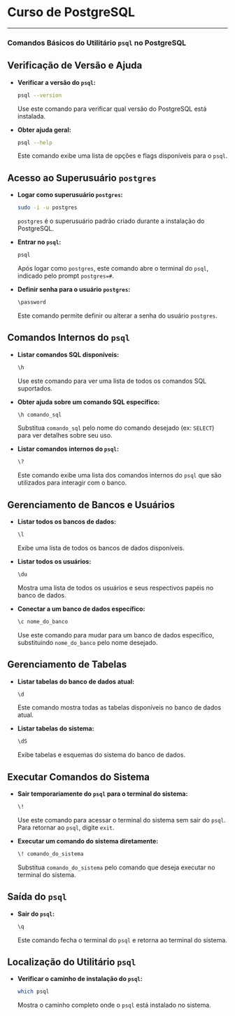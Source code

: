 # Curso de PostgreSQL

---

### **Comandos Básicos do Utilitário `psql` no PostgreSQL**

## **Verificação de Versão e Ajuda**
- **Verificar a versão do `psql`:**
  ```bash
  psql --version
  ```
  Use este comando para verificar qual versão do PostgreSQL está instalada.

- **Obter ajuda geral:**
  ```bash
  psql --help
  ```
  Este comando exibe uma lista de opções e flags disponíveis para o `psql`.

## **Acesso ao Superusuário `postgres`**
- **Logar como superusuário `postgres`:**
  ```bash
  sudo -i -u postgres
  ```
  `postgres` é o superusuário padrão criado durante a instalação do PostgreSQL.

- **Entrar no `psql`:**
  ```bash
  psql
  ```
  Após logar como `postgres`, este comando abre o terminal do `psql`, indicado pelo prompt `postgres=#`.

- **Definir senha para o usuário `postgres`:**
  ```bash
  \password
  ```
  Este comando permite definir ou alterar a senha do usuário `postgres`.

## **Comandos Internos do `psql`**
- **Listar comandos SQL disponíveis:**
  ```bash
  \h
  ```
  Use este comando para ver uma lista de todos os comandos SQL suportados.

- **Obter ajuda sobre um comando SQL específico:**
  ```bash
  \h comando_sql
  ```
  Substitua `comando_sql` pelo nome do comando desejado (ex: `SELECT`) para ver detalhes sobre seu uso.

- **Listar comandos internos do `psql`:**
  ```bash
  \?
  ```
  Este comando exibe uma lista dos comandos internos do `psql` que são utilizados para interagir com o banco.

## **Gerenciamento de Bancos e Usuários**
- **Listar todos os bancos de dados:**
  ```bash
  \l
  ```
  Exibe uma lista de todos os bancos de dados disponíveis.

- **Listar todos os usuários:**
  ```bash
  \du
  ```
  Mostra uma lista de todos os usuários e seus respectivos papéis no banco de dados.

- **Conectar a um banco de dados específico:**
  ```bash
  \c nome_do_banco
  ```
  Use este comando para mudar para um banco de dados específico, substituindo `nome_do_banco` pelo nome desejado.

## **Gerenciamento de Tabelas**
- **Listar tabelas do banco de dados atual:**
  ```bash
  \d
  ```
  Este comando mostra todas as tabelas disponíveis no banco de dados atual.

- **Listar tabelas do sistema:**
  ```bash
  \dS
  ```
  Exibe tabelas e esquemas do sistema do banco de dados.

## **Executar Comandos do Sistema**
- **Sair temporariamente do `psql` para o terminal do sistema:**
  ```bash
  \!
  ```
  Use este comando para acessar o terminal do sistema sem sair do `psql`. Para retornar ao `psql`, digite `exit`.

- **Executar um comando do sistema diretamente:**
  ```bash
  \! comando_do_sistema
  ```
  Substitua `comando_do_sistema` pelo comando que deseja executar no terminal do sistema.

## **Saída do `psql`**
- **Sair do `psql`:**
  ```bash
  \q
  ```
  Este comando fecha o terminal do `psql` e retorna ao terminal do sistema.

## **Localização do Utilitário `psql`**
- **Verificar o caminho de instalação do `psql`:**
  ```bash
  which psql
  ```
  Mostra o caminho completo onde o `psql` está instalado no sistema.